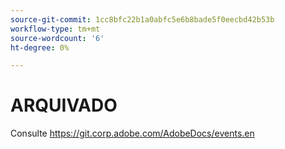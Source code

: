 ```yaml
---
source-git-commit: 1cc8bfc22b1a0abfc5e6b8bade5f0eecbd42b53b
workflow-type: tm+mt
source-wordcount: '6'
ht-degree: 0%

---
```

# ARQUIVADO

Consulte https://git.corp.adobe.com/AdobeDocs/events.en
